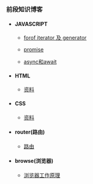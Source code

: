 ### 前段知识博客

* #### JAVASCRIPT
    * [forof iterator 及 generator](./javascript/generator.md)

    * [promise](./javascript/Promise.md)
    
    * [async和await](./javascript/asyncAndAwait.md)
    
* #### HTML
    * [资料](./html/material.md)
    
* #### CSS
    * [资料](./css/material.md)

* #### router(路由)
    * [路由](./router/index.md)

* #### browse(浏览器)
    * [浏览器工作原理](./browse/theory.md)
